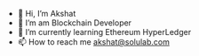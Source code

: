- 👋 Hi, I’m Akshat
- 👀 I’m am Blockchain Developer
- 🌱 I’m currently learning Ethereum HyperLedger
- 📫 How to reach me akshat@solulab.com
